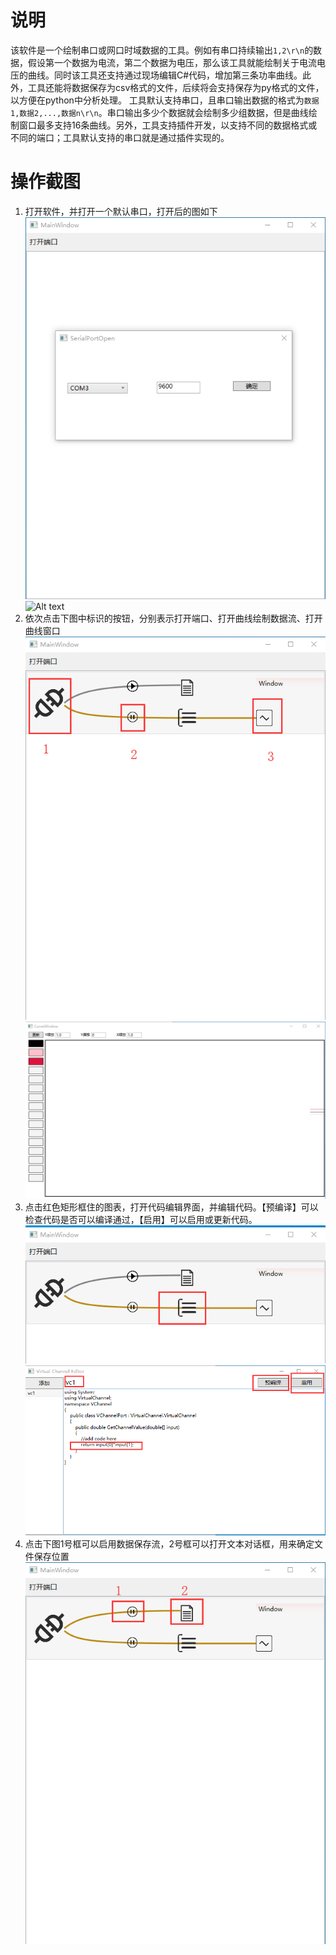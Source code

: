 # 说明
该软件是一个绘制串口或网口时域数据的工具。例如有串口持续输出`1,2\r\n`的数据，假设第一个数据为电流，第二个数据为电压，那么该工具就能绘制关于电流电压的曲线。同时该工具还支持通过现场编辑C#代码，增加第三条功率曲线。此外，工具还能将数据保存为csv格式的文件，后续将会支持保存为py格式的文件，以方便在python中分析处理。
工具默认支持串口，且串口输出数据的格式为`数据1,数据2,...,数据n\r\n`。串口输出多少个数据就会绘制多少组数据，但是曲线绘制窗口最多支持16条曲线。另外，工具支持插件开发，以支持不同的数据格式或不同的端口；工具默认支持的串口就是通过插件实现的。
# 操作截图
1. 打开软件，并打开一个默认串口，打开后的图如下
![Alt text](img/Y4WHQ]$~JL5X{@0~U{U@L]K.png)
![Alt text](img/~Y_1LSBLI```R~V0UIQH]C.png)
2. 依次点击下图中标识的按钮，分别表示打开端口、打开曲线绘制数据流、打开曲线窗口
![Alt text](img/NGB2X@D8~_9ILM_XF18$3.png)
![Alt text](img/_EXNU32@K`1OMAAG_W@6VN.png)
3. 点击红色矩形框住的图表，打开代码编辑界面，并编辑代码。【预编译】可以检查代码是否可以编译通过，【启用】可以启用或更新代码。
![Alt text](img/SV[CR2`OQGM3S20~WANWV.png)
![Alt text](img/a.png)
4. 点击下图1号框可以启用数据保存流，2号框可以打开文本对话框，用来确定文件保存位置
![Alt text](img/WW}UD33~SM3C[C80PJ~5A.png)
